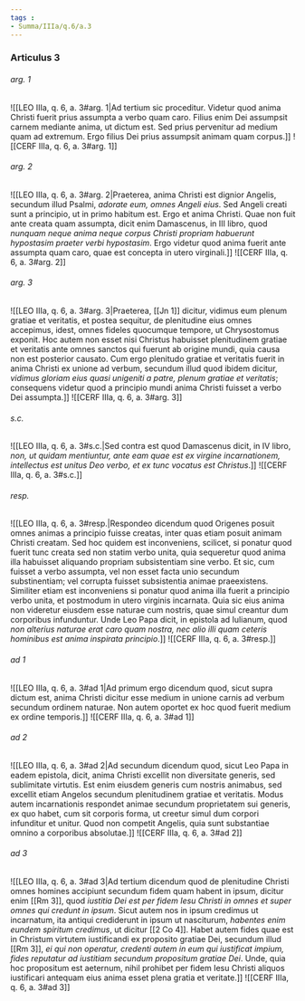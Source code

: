 ```yaml
---
tags : 
- Summa/IIIa/q.6/a.3
---
```


### Articulus 3

###### arg. 1
![[LEO IIIa, q. 6, a. 3#arg. 1|Ad tertium sic proceditur. Videtur quod anima Christi fuerit prius assumpta a verbo quam caro. Filius enim Dei assumpsit carnem mediante anima, ut dictum est. Sed prius pervenitur ad medium quam ad extremum. Ergo filius Dei prius assumpsit animam quam corpus.]]
![[CERF IIIa, q. 6, a. 3#arg. 1]]

###### arg. 2
![[LEO IIIa, q. 6, a. 3#arg. 2|Praeterea, anima Christi est dignior Angelis, secundum illud Psalmi, *adorate eum, omnes Angeli eius*. Sed Angeli creati sunt a principio, ut in primo habitum est. Ergo et anima Christi. Quae non fuit ante creata quam assumpta, dicit enim Damascenus, in III libro, quod *nunquam neque anima neque corpus Christi propriam habuerunt hypostasim praeter verbi hypostasim*. Ergo videtur quod anima fuerit ante assumpta quam caro, quae est concepta in utero virginali.]]
![[CERF IIIa, q. 6, a. 3#arg. 2]]

###### arg. 3
![[LEO IIIa, q. 6, a. 3#arg. 3|Praeterea, [[Jn 1]] dicitur, vidimus eum plenum gratiae et veritatis, et postea sequitur, de plenitudine eius omnes accepimus, idest, omnes fideles quocumque tempore, ut Chrysostomus exponit. Hoc autem non esset nisi Christus habuisset plenitudinem gratiae et veritatis ante omnes sanctos qui fuerunt ab origine mundi, quia causa non est posterior causato. Cum ergo plenitudo gratiae et veritatis fuerit in anima Christi ex unione ad verbum, secundum illud quod ibidem dicitur, *vidimus gloriam eius quasi unigeniti a patre, plenum gratiae et veritatis*; consequens videtur quod a principio mundi anima Christi fuisset a verbo Dei assumpta.]]
![[CERF IIIa, q. 6, a. 3#arg. 3]]

###### s.c.
![[LEO IIIa, q. 6, a. 3#s.c.|Sed contra est quod Damascenus dicit, in IV libro, *non, ut quidam mentiuntur, ante eam quae est ex virgine incarnationem, intellectus est unitus Deo verbo, et ex tunc vocatus est Christus*.]]
![[CERF IIIa, q. 6, a. 3#s.c.]]

###### resp.
![[LEO IIIa, q. 6, a. 3#resp.|Respondeo dicendum quod Origenes posuit omnes animas a principio fuisse creatas, inter quas etiam posuit animam Christi creatam. Sed hoc quidem est inconveniens, scilicet, si ponatur quod fuerit tunc creata sed non statim verbo unita, quia sequeretur quod anima illa habuisset aliquando propriam subsistentiam sine verbo. Et sic, cum fuisset a verbo assumpta, vel non esset facta unio secundum substinentiam; vel corrupta fuisset subsistentia animae praeexistens. Similiter etiam est inconveniens si ponatur quod anima illa fuerit a principio verbo unita, et postmodum in utero virginis incarnata. Quia sic eius anima non videretur eiusdem esse naturae cum nostris, quae simul creantur dum corporibus infunduntur. Unde Leo Papa dicit, in epistola ad Iulianum, quod *non alterius naturae erat caro quam nostra, nec alio illi quam ceteris hominibus est anima inspirata principio*.]]
![[CERF IIIa, q. 6, a. 3#resp.]]

###### ad 1
![[LEO IIIa, q. 6, a. 3#ad 1|Ad primum ergo dicendum quod, sicut supra dictum est, anima Christi dicitur esse medium in unione carnis ad verbum secundum ordinem naturae. Non autem oportet ex hoc quod fuerit medium ex ordine temporis.]]
![[CERF IIIa, q. 6, a. 3#ad 1]]

###### ad 2
![[LEO IIIa, q. 6, a. 3#ad 2|Ad secundum dicendum quod, sicut Leo Papa in eadem epistola, dicit, anima Christi excellit non diversitate generis, sed sublimitate virtutis. Est enim eiusdem generis cum nostris animabus, sed excellit etiam Angelos secundum plenitudinem gratiae et veritatis. Modus autem incarnationis respondet animae secundum proprietatem sui generis, ex quo habet, cum sit corporis forma, ut creetur simul dum corpori infunditur et unitur. Quod non competit Angelis, quia sunt substantiae omnino a corporibus absolutae.]]
![[CERF IIIa, q. 6, a. 3#ad 2]]

###### ad 3
![[LEO IIIa, q. 6, a. 3#ad 3|Ad tertium dicendum quod de plenitudine Christi omnes homines accipiunt secundum fidem quam habent in ipsum, dicitur enim [[Rm 3]], quod *iustitia Dei est per fidem Iesu Christi in omnes et super omnes qui credunt in ipsum*. Sicut autem nos in ipsum credimus ut incarnatum, ita antiqui crediderunt in ipsum ut nasciturum, *habentes enim eundem spiritum credimus*, ut dicitur [[2 Co 4]]. Habet autem fides quae est in Christum virtutem iustificandi ex proposito gratiae Dei, secundum illud [[Rm 3]], *ei qui non operatur, credenti autem in eum qui iustificat impium, fides reputatur ad iustitiam secundum propositum gratiae Dei*. Unde, quia hoc propositum est aeternum, nihil prohibet per fidem Iesu Christi aliquos iustificari antequam eius anima esset plena gratia et veritate.]]
![[CERF IIIa, q. 6, a. 3#ad 3]]

